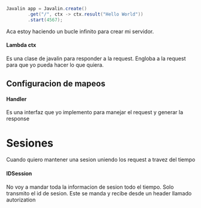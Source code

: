 
```java
Javalin app = Javalin.create()  
        .get("/", ctx -> ctx.result("Hello World"))  
        .start(4567);
```
Aca estoy haciendo un bucle infinito para crear mi servidor.

#### Lambda ctx
Es una clase de javalin para responder a la request. Engloba a la request para que yo pueda hacer lo que quiera.

## Configuracion de mapeos

#### Handler
Es una interfaz que yo implemento para manejar el request y generar la response


# Sesiones
Cuando quiero mantener una sesion uniendo los request a travez del tiempo

#### IDSession
No voy a mandar toda la informacion de sesion todo el tiempo. Solo transmito el id de sesion. Este se manda y recibe desde un header llamado autorization